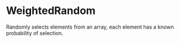 # WeightedRandom
Randomly selects elements from an array, each element has a known probability of selection.
